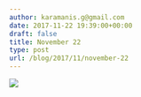 ```yaml
---
author: karamanis.g@gmail.com
date: 2017-11-22 19:39:00+00:00
draft: false
title: November 22
type: post
url: /blog/2017/11/november-22
---
```




  
   ![](https://images.squarespace-cdn.com/content/v1/4f3f61bae4b063b909445965/1511370111291-PUTXM5BN0SBJ2YPICFP1/ke17ZwdGBToddI8pDm48kJUlZr2Ql5GtSKWrQpjur5t7gQa3H78H3Y0txjaiv_0fDoOvxcdMmMKkDsyUqMSsMWxHk725yiiHCCLfrh8O1z5QPOohDIaIeljMHgDF5CVlOqpeNLcJ80NK65_fV7S1UfNdxJhjhuaNor070w_QAc94zjGLGXCa1tSmDVMXf8RUVhMJRmnnhuU1v2M8fLFyJw/IMG_2859.jpg?format=original)

  


